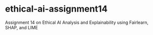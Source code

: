 # ethical-ai-assignment14
Assignment 14 on Ethical AI Analysis and Explainability using Fairlearn, SHAP, and LIME

